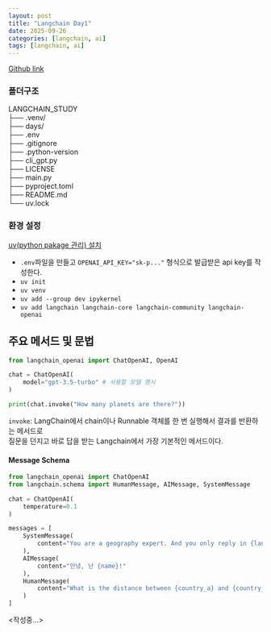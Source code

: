 ```yaml
---
layout: post
title: "Langchain Day1"
date: 2025-09-26
categories: [langchain, ai]
tags: [langchain, ai]
---
```


[Github link](https://github.com/jaehun221/Langchain_Study)

### 폴더구조<br/>
LANGCHAIN_STUDY<br/>
├── .venv/<br/>
├── days/<br/>
├── .env<br/>
├── .gitignore<br/>
├── .python-version<br/>
├── cli_gpt.py<br/>
├── LICENSE<br/>
├── main.py<br/>
├── pyproject.toml<br/>
├── README.md<br/>
└── uv.lock


### 환경 설정<br/>
[uv(python pakage 관리) 설치](https://docs.astral.sh/uv/getting-started/installation/)

- `.env`파일을 만들고 `OPENAI_API_KEY="sk-p..."` 형식으로 발급받은 api key를 작성한다.
- `uv init`
- `uv venv`
- `uv add --group dev ipykernel`
- `uv add langchain langchain-core langchain-community langchain-openai`

## 주요 메서드 및 문법

```python
from langchain_openai import ChatOpenAI, OpenAI

chat = ChatOpenAI(
    model="gpt-3.5-turbo" # 사용할 모델 명시
)

print(chat.invoke("How many planets are there?"))
```

`invoke`: LangChain에서 chain이나 Runnable 객체를 한 번 실행해서 결과를 반환하는 메서드로<br/>
질문을 던지고 바로 답을 받는 Langchain에서 가장 기본적인 메서드이다.


#### Message Schema

```python
from langchain_openai import ChatOpenAI
from langchain.schema import HumanMessage, AIMessage, SystemMessage

chat = ChatOpenAI(
    temperature=0.1
)

messages = [
    SystemMessage(
        content="You are a geography expert. And you only reply in {language}"
    ),
    AIMessage(
        content="안녕, 난 {name}!"
    ),
    HumanMessage(
        content="What is the distance between {country_a} and {country_b}. Also, what is your name?"
    )
]
```


<작성중...>